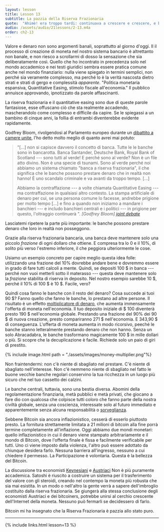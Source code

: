 ```yaml
---
layout: lesson
title: Lesson 13
subtitle: La pazzia della Riserva Frazionaria
quote:  "Ahimè! era troppo tardi: continuava a crescere e crescere, e ben presto dovette inginocchiarsi: Nel minuto seguente non c'era posto nemmeno per questo, provò a sdraiarsi, con un gomito contro la porta, e l'altro braccio le si avvolse intorno alla testa. Ma continuò a crescere, e come ultima risorsa mise un braccio fuori dalla finestra, e un piede su per il camino, e disse a se stessa \ "ora non posso fare nient'altro -Cosa ne sarà di me?\""
audio: /assets/audio/21lessons/2-13.m4a
order: ch2-13
---
```


Valore e denaro non sono argomenti banali, soprattutto al giorno d'oggi. Il
il processo di creazione di moneta nel nostro sistema bancario è altrettanto non banale,
e non riesco a scrollarmi di dosso la sensazione che sia deliberatamente così. Quello che ho
incontrato in precedenza solo nel mondo accademico e nei testi giuridici sembra essere
pratica comune anche nel mondo finanziario: nulla viene spiegato in
termini semplici, non perché sia ​​veramente complesso, ma perché lo è la verità
nascosta dietro strati e strati di gergo e complessità *apparente*.
"Politica monetaria espansiva, Quantitative Easing, stimolo fiscale all'economia." 
Il pubblico annuisce approvando, ipnotizzato da parole affascinanti.

La riserva frazionaria e il quantitative easing sono due di queste
parole fantasiose, esse offuscano ciò che sta realmente accadendo, mascherandolo 
come complesso e difficile da capire. Se le spiegassi a un bambino di cinque anni, 
la follia di entrambi diventerebbe evidente rapidamente.

Godfrey Bloom, rivolgendosi al Parlamento europeo durante un [dibattito a camere unite][joint debate], 
l'ho detto molto meglio di quanto avrei mai potuto:

> "[...] non si capisce davvero il concetto di banca. Tutte le
> le banche sono in bancarotta. Banca Santander, Deutsche Bank, Royal Bank of
> Scotland --- sono tutti al verde! E perché sono al verde? Non è un file
> atto divino. Non è una specie di tsunami. Sono al verde perché noi
> abbiamo un sistema chiamato "banca a riserva frazionaria", il che significa che
> le banche possono prestare denaro che in realtà non hanno! È uno scandalo criminale 
> e va avanti da troppo tempo. [...]
>
> Abbiamo la contraffazione --- a volte chiamata Quantitative Easing --- 
> ma contraffazione in qualsiasi altro contesto. 
> La stampa artificiale di denaro per cui, se una persona comune lo facesse, andrebbe
> prigione per molto tempo [...] e fino a quando non iniziamo a mandare i
> banchieri --- e includo banchieri centrali e i politici --- in
> prigione per questo, l'oltraggio continuerà ".
> <cite> [Godfrey Bloom] [joint debate] </cite>

Lasciatemi ripetere la parte più importante: le banche possono prestare denaro che loro
in realtà non posseggono.

Grazie alla riserva frazionaria bancaria, una banca deve mantenere solo una piccolo
*frazione* di ogni dollaro che ottiene. E compresa tra lo 0 e il 10%,
di solito più verso l'estremo inferiore, il che peggiora ulteriormente le cose.

Usiamo un esempio concreto per capire meglio questa idea folle: utilizzando
una frazione del 10% dovrebbe andare bene e dovremmo essere in grado di fare tutti
calcoli a mente. Quindi, se depositi 100 \$ in 
banca --- perché non vuoi metterli sotto il materasso --- questa deve
mantenere solo la *frazione* stabilita di riserva in deposito. Nel nostro esempio
sarebbe 10 \$, perché il 10% di 100 \$ è 10 \$. Facile, vero?

Quindi cosa fanno le banche con il resto del denaro? Cosa succede ai tuoi
90 \$? Fanno quello che fanno le banche, lo prestano ad altre persone. Il risultato è
un effetto [moltiplicatore di denaro][money multiplier], che aumenta immensamente l'offerta 
di moneta nell'economia. Il tuo deposito iniziale di $ 100 diventerà presto 190 \$ nell'economia 
globale. Prestando una frazione del 90% dei 90 \$ di nuova creazione, 
presto compariranno 271 \$ nell'economia. E 343,90 \$ di conseguenza. L'offerta di moneta
aumenta in modo ricorsivo, peeché le banche stanno letteralmente prestando denaro
che non hanno. Senza un solo Abracadabra, le banche trasformano magicamente
100 \$ in mille dollari o più. Si scopre che la decuplicazione è facile.
Richiede solo un paio di giri di prestito.

{% include image.html path = "./assets/images/money-multiplier.png"%}

Non fraintendermi: non c'è niente di sbagliato nel prestare. C'è
niente di sbagliato nell'interesse. Non c'è nemmeno niente di sbagliato nel fatto 
le buone vecchie banche regolari conservino la tua ricchezza in un luogo più sicuro che 
nel tuo cassetto dei calzini.

Le banche centrali, tuttavia, sono una bestia diversa. Abomini della regolamentazione 
finanziaria, metà pubblici e metà privati, che giocano a fare dio con qualcosa che
colpisce tutti coloro che fanno parte della nostra civiltà globale, senza una
coscienza, interessate solo al futuro immediato e apparentemente
senza alcuna responsabilità o [sorveglianza][auditability].

Sebbene Bitcoin sia ancora inflazionistico, cesserà di esserlo piuttosto presto.
La fornitura strettamente limitata a 21 milioni di bitcoin alla fine porrà termine
completamente all'inflazione. Oggi abbiamo due mondi monetari:
quello inflazionistico in cui il denaro viene stampato arbitrariamente e il mondo di
Bitcoin, dove l'offerta finale è fissa e facilmente verificabile per tutti.
Uno ci viene imposto dalla violenza, l'altro può essere adottato da chiunque
desidera farlo. Nessuna barriera all'ingresso, nessuno a cui chiedere il permesso.
La Participazione è volontaria. Questa è la bellezza del Bitcoin.

La discussione tra economisti [Keynesiani][Keynesian] e [Austriaci][Austrian]
Non è più puramente accademica. Satoshi è riuscito a costruire un sistema per il 
trasferimento del valore con gli steroidi, creando nel contempo la moneta più robusta 
che sia mai esistita.
In un modo o nell'altro la gente verrà a sapere dell'imbroglio costituito dalla 
riserva frazionaria. Se giungerà alla stessa conclusione degli economisti Austriaci e 
dei bitcoiners, potrebbe unirsi al cerchio crescente dell'Internet della moneta. 
Nessuno può fermarli se decidessero di farlo.

Bitcoin mi ha insegnato che la Riserva Frazionaria è pazzia allo stato puro.

---

{% include links.html lesson=13 %}

[The Creature From Jekyll Island]: https://archive.org/details/pdfy--Pori1NL6fKm2SnY

[joint debate]: https://www.youtube.com/watch?v=hYzX3YZoMrs
[money multiplier]: https://en.wikipedia.org/wiki/Money_multiplier
[auditability]: https://i.imgur.com/O03TBuP.jpg
[Keynesian]: https://en.wikipedia.org/wiki/Keynesian_economics
[Austrian]: https://en.wikipedia.org/wiki/Austrian_School

<!-- Wikipedia -->
[alice]: https://en.wikipedia.org/wiki/Alice%27s_Adventures_in_Wonderland
[carroll]: https://en.wikipedia.org/wiki/Lewis_Carroll
